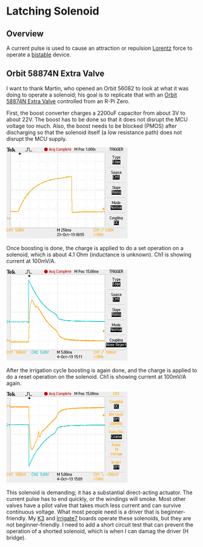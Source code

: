 # Latching Solenoid

## Overview

A current pulse is used to cause an attraction or repulsion [Lorentz] force to operate a [bistable] device.

[Lorentz]: https://en.wikipedia.org/wiki/Lorentz_force#Force_on_a_current-carrying_wire
[bistable]: https://en.wikipedia.org/wiki/Bistability


## Orbit 58874N Extra Valve

I want to thank Martin, who opened an Orbit 56082 to look at what it was doing to operate a solenoid; his goal is to replicate that with an [Orbit 58874N Extra Valve] controlled from an R-Pi Zero. 

[Orbit 58874N Extra Valve]: https://www.amazon.com/gp/product/B003LY4I2I

First, the boost converter charges a 2200uF capacitor from about 3V to about 22V. The boost has to be done so that it does not disrupt the MCU voltage too much. Also, the boost needs to be blocked (PMOS) after discharging so that the solenoid itself (a low resistance path) does not disrupt the MCU supply.

![Orbit56082_boost](./images/Orbit56082_boost.jpg)

Once boosting is done, the charge is applied to do a set operation on a solenoid, which is about 4.1 Ohm (inductance is unknown). Ch1 is showing current at 100mV/A.

![SetOrbit56082_solenoid_ch1at100mVperA](./images/SetOrbit56082_solenoid_ch1at100mVperA.png)

After the irrigation cycle boosting is again done, and the charge is applied to do a reset operation on the solenoid. Ch1 is showing current at 100mV/A again.

![ResetOrbit56082_solenoid_ch1at100mVperA](./images/ResetOrbit56082_solenoid_ch1at100mVperA.png)

This solenoid is demanding; it has a substantial direct-acting actuator. The current pulse has to end quickly, or the windings will smoke. Most other valves have a pilot valve that takes much less current and can survive continuous voltage. What most people need is a driver that is beginner-friendly. My [K3] and [Irrigate7] boards operate these solenoids, but they are not beginner-friendly. I need to add a short circuit test that can prevent the operation of a shorted solenoid, which is when I can damag the driver (H bridge).  

[K3]: https://github.com/epccs/Driver/tree/master/K3
[Irrigate7]: https://github.com/epccs/Irrigate7